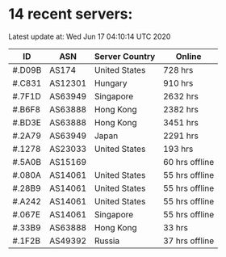 # 14 recent servers:

Latest update at: Wed Jun 17 04:10:14 UTC 2020

| ID | ASN | Server Country | Online |
| -- | --- | -------------- | ------ |
| #.D09B | AS174 | United States | 728 hrs |
| #.C831 | AS12301 | Hungary | 910 hrs |
| #.7F1D | AS63949 | Singapore | 2632 hrs |
| #.B6F8 | AS63888 | Hong Kong | 2382 hrs |
| #.BD3E | AS63888 | Hong Kong | 3451 hrs |
| #.2A79 | AS63949 | Japan | 2291 hrs |
| #.1278 | AS23033 | United States | 193 hrs |
| #.5A0B | AS15169 |  | 60 hrs offline |
| #.080A | AS14061 | United States | 55 hrs offline |
| #.28B9 | AS14061 | United States | 55 hrs offline |
| #.A242 | AS14061 | United States | 55 hrs offline |
| #.067E | AS14061 | Singapore | 55 hrs offline |
| #.33B9 | AS63888 | Hong Kong | 33 hrs |
| #.1F2B | AS49392 | Russia | 37 hrs offline |

